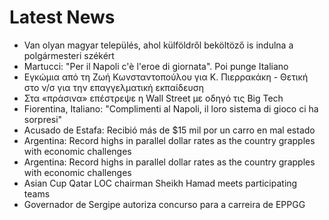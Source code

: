 # Latest News
-  Van olyan magyar település, ahol külföldről beköltöző is indulna a polgármesteri székért
-  Martucci: "Per il Napoli c'è l'eroe di giornata". Poi punge Italiano
-  Εγκώμια από τη Ζωή Κωνσταντοπούλου για Κ. Πιερρακάκη - Θετική στο ν/σ για την επαγγελματική εκπαίδευση
-  Στα «πράσινα» επέστρεψε η Wall Street με οδηγό τις Big Tech
-  Fiorentina, Italiano: "Complimenti al Napoli, il loro sistema di gioco ci ha sorpresi"
-  Acusado de Estafa: Recibió más de $15 mil por un carro en mal estado
-  Argentina: Record highs in parallel dollar rates as the country grapples with economic challenges
-  Argentina: Record highs in parallel dollar rates as the country grapples with economic challenges
-  Asian Cup Qatar LOC chairman Sheikh Hamad meets participating teams
-  Governador de Sergipe autoriza concurso para a carreira de EPPGG
